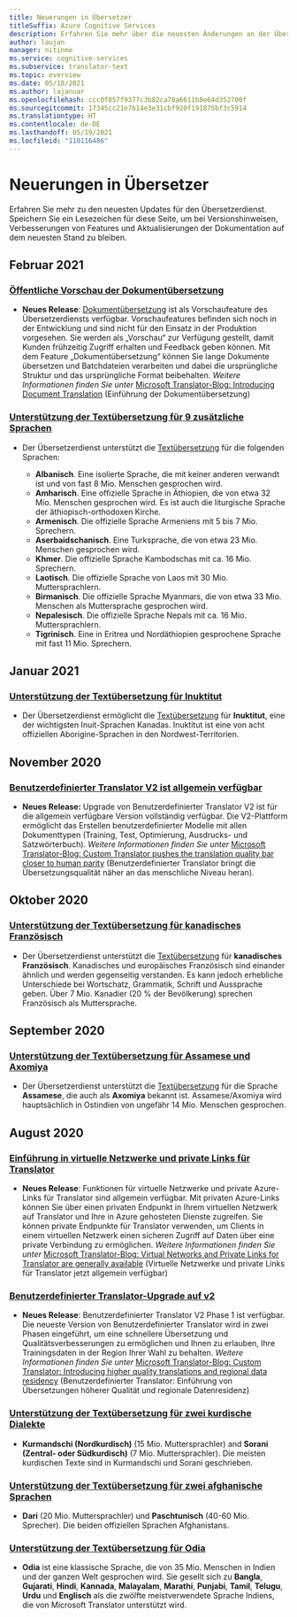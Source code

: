 ```yaml
---
title: Neuerungen in Übersetzer
titleSuffix: Azure Cognitive Services
description: Erfahren Sie mehr über die neuesten Änderungen an der Übersetzerdienst-API.
author: laujan
manager: nitinme
ms.service: cognitive-services
ms.subservice: translator-text
ms.topic: overview
ms.date: 05/18/2021
ms.author: lajanuar
ms.openlocfilehash: ccc0f857f9377c3b82ca70a6611b8e64d352700f
ms.sourcegitcommit: 17345cc21e7b14e3e31cbf920f191875bf3c5914
ms.translationtype: HT
ms.contentlocale: de-DE
ms.lasthandoff: 05/19/2021
ms.locfileid: "110116486"
---
```

<!-- markdownlint-disable MD024 -->
<!-- markdownlint-disable MD036 -->
# <a name="whats-new-in-translator"></a>Neuerungen in Übersetzer

Erfahren Sie mehr zu den neuesten Updates für den Übersetzerdienst. Speichern Sie ein Lesezeichen für diese Seite, um bei Versionshinweisen, Verbesserungen von Features und Aktualisierungen der Dokumentation auf dem neuesten Stand zu bleiben.

## <a name="february-2021"></a>Februar 2021

### <a name="document-translation-public-preview"></a>[Öffentliche Vorschau der Dokumentübersetzung](https://www.microsoft.com/translator/blog/2021/02/17/introducing-document-translation/)

* **Neues Release**: [Dokumentübersetzung](document-translation/overview.md) ist als Vorschaufeature des Übersetzerdiensts verfügbar. Vorschaufeatures befinden sich noch in der Entwicklung und sind nicht für den Einsatz in der Produktion vorgesehen. Sie werden als „Vorschau“ zur Verfügung gestellt, damit Kunden frühzeitig Zugriff erhalten und Feedback geben können. Mit dem Feature „Dokumentübersetzung“ können Sie lange Dokumente übersetzen und Batchdateien verarbeiten und dabei die ursprüngliche Struktur und das ursprüngliche Format beibehalten. _Weitere Informationen finden Sie unter_ [Microsoft Translator-Blog: Introducing Document Translation](https://www.microsoft.com/translator/blog/2021/02/17/introducing-document-translation/) (Einführung der Dokumentübersetzung)

### <a name="text-translation-support-for-9-added-languages"></a>[Unterstützung der Textübersetzung für 9 zusätzliche Sprachen](https://www.microsoft.com/translator/blog/2021/02/22/microsoft-translator-releases-nine-new-languages-for-international-mother-language-day-2021/)

* Der Übersetzerdienst unterstützt die [Textübersetzung](language-support.md#text-translation) für die folgenden Sprachen:

  * **Albanisch**. Eine isolierte Sprache, die mit keiner anderen verwandt ist und von fast 8 Mio. Menschen gesprochen wird.
  * **Amharisch**. Eine offizielle Sprache in Äthiopien, die von etwa 32 Mio. Menschen gesprochen wird. Es ist auch die liturgische Sprache der äthiopisch-orthodoxen Kirche.
  * **Armenisch**. Die offizielle Sprache Armeniens mit 5 bis 7 Mio. Sprechern.
  * **Aserbaidschanisch**. Eine Turksprache, die von etwa 23 Mio. Menschen gesprochen wird.
  * **Khmer**. Die offizielle Sprache Kambodschas mit ca. 16 Mio. Sprechern.
  * **Laotisch**. Die offizielle Sprache von Laos mit 30 Mio. Muttersprachlern.
  * **Birmanisch**. Die offizielle Sprache Myanmars, die von etwa 33 Mio. Menschen als Muttersprache gesprochen wird.
  * **Nepalesisch**. Die offizielle Sprache Nepals mit ca. 16 Mio. Muttersprachlern.
  * **Tigrinisch**. Eine in Eritrea und Nordäthiopien gesprochene Sprache mit fast 11 Mio. Sprechern.

## <a name="january-2021"></a>Januar 2021

### <a name="text-translation-support-for-inuktitut"></a>[Unterstützung der Textübersetzung für Inuktitut](https://www.microsoft.com/translator/blog/2021/01/27/inuktitut-is-now-available-in-microsoft-translator/)

* Der Übersetzerdienst ermöglicht die [Textübersetzung](language-support.md#text-translation) für **Inuktitut**, eine der wichtigsten Inuit-Sprachen Kanadas. Inuktitut ist eine von acht offiziellen Aborigine-Sprachen in den Nordwest-Territorien.

## <a name="november-2020"></a>November 2020

### <a name="custom-translator-v2-is-generally-available"></a>[Benutzerdefinierter Translator V2 ist allgemein verfügbar](https://www.microsoft.com/translator/blog/2021/01/27/inuktitut-is-now-available-in-microsoft-translator/)

* **Neues Release:** Upgrade von Benutzerdefinierter Translator V2 ist für die allgemein verfügbare Version vollständig verfügbar. Die V2-Plattform ermöglicht das Erstellen benutzerdefinierter Modelle mit allen Dokumenttypen (Training, Test, Optimierung, Ausdrucks- und Satzwörterbuch). _Weitere Informationen finden Sie unter_ [Microsoft Translator-Blog: Custom Translator pushes the translation quality bar closer to human parity](https://www.microsoft.com/translator/blog/2020/11/12/microsoft-custom-translator-pushes-the-translation-quality-bar-closer-to-human-parity) (Benutzerdefinierter Translator bringt die Übersetzungsqualität näher an das menschliche Niveau heran).

## <a name="october-2020"></a>Oktober 2020

### <a name="text-translation-support-for-canadian-french"></a>[Unterstützung der Textübersetzung für kanadisches Französisch](https://www.microsoft.com/translator/blog/2020/10/20/cest-tiguidou-ca-translator-adds-canadian-french/)

* Der Übersetzerdienst unterstützt die [Textübersetzung](language-support.md#text-translation) für **kanadisches Französisch**. Kanadisches und europäisches Französisch sind einander ähnlich und werden gegenseitig verstanden. Es kann jedoch erhebliche Unterschiede bei Wortschatz, Grammatik, Schrift und Aussprache geben. Über 7 Mio. Kanadier (20 % der Bevölkerung) sprechen Französisch als Muttersprache.

## <a name="september-2020"></a>September 2020

### <a name="text-translation-support-for-assamese-and-axomiya"></a>[Unterstützung der Textübersetzung für Assamese und Axomiya](https://www.microsoft.com/translator/blog/2020/09/29/assamese-text-translation-is-here/)

* Der Übersetzerdienst unterstützt die [Textübersetzung](language-support.md#text-translation) für die Sprache **Assamese**, die auch als **Axomiya** bekannt ist.  Assamese/Axomiya wird hauptsächlich in Ostindien von ungefähr 14 Mio. Menschen gesprochen.

## <a name="august-2020"></a>August 2020

### <a name="introducing-virtual-networks-and-private-links-for-translator"></a>[Einführung in virtuelle Netzwerke und private Links für Translator](https://www.microsoft.com/translator/blog/2020/08/19/virtual-networks-and-private-links-for-translator-are-now-generally-available/)

* **Neues Release**: Funktionen für virtuelle Netzwerke und private Azure-Links für Translator sind allgemein verfügbar.  Mit privaten Azure-Links können Sie über einen privaten Endpunkt in Ihrem virtuellen Netzwerk auf Translator und Ihre in Azure gehosteten Dienste zugreifen. Sie können private Endpunkte für Translator verwenden, um Clients in einem virtuellen Netzwerk einen sicheren Zugriff auf Daten über eine private Verbindung zu ermöglichen. _Weitere Informationen finden Sie unter_ [Microsoft Translator-Blog: Virtual Networks and Private Links for Translator are generally available](https://www.microsoft.com/translator/blog/2020/08/19/virtual-networks-and-private-links-for-translator-are-now-generally-available/) (Virtuelle Netzwerke und private Links für Translator jetzt allgemein verfügbar)

### <a name="custom-translator-upgrade-to-v2"></a>[Benutzerdefinierter Translator-Upgrade auf v2](https://www.microsoft.com/translator/blog/2020/08/05/custom-translator-v2-is-now-available/)

* **Neues Release**: Benutzerdefinierter Translator V2 Phase 1 ist verfügbar. Die neueste Version von Benutzerdefinierter Translator wird in zwei Phasen eingeführt, um eine schnellere Übersetzung und Qualitätsverbesserungen zu ermöglichen und Ihnen zu erlauben, Ihre Trainingsdaten in der Region Ihrer Wahl zu behalten. *Weitere Informationen finden Sie unter* [Microsoft Translator-Blog: Custom Translator: Introducing higher quality translations and regional data residency](https://www.microsoft.com/translator/blog/2020/08/05/custom-translator-v2-is-now-available/) (Benutzerdefinierter Translator: Einführung von Übersetzungen höherer Qualität und regionale Datenresidenz)

### <a name="text-translation-support-for-two-kurdish-dialects"></a>[Unterstützung der Textübersetzung für zwei kurdische Dialekte](https://www.microsoft.com/translator/blog/2020/08/20/translator-adds-two-kurdish-dialects-for-text-translation/)

* **Kurmandschi (Nordkurdisch)** (15 Mio. Muttersprachler) and **Sorani (Zentral- oder Südkurdisch)** (7 Mio. Muttersprachler). Die meisten kurdischen Texte sind in Kurmandschi und Sorani geschrieben.

### <a name="text-translation-support-for-two-afghan-languages"></a>[Unterstützung der Textübersetzung für zwei afghanische Sprachen](https://www.microsoft.com/translator/blog/2020/08/17/translator-adds-dari-and-pashto-text-translation/)

* **Dari** (20 Mio. Muttersprachler) und **Paschtunisch** (40-60 Mio. Sprecher). Die beiden offiziellen Sprachen Afghanistans.

### <a name="text-translation-support-for-odia"></a>[Unterstützung der Textübersetzung für Odia](https://www.microsoft.com/translator/blog/2020/08/13/odia-language-text-translation-is-now-available-in-microsoft-translator/)

* **Odia** ist eine klassische Sprache, die von 35 Mio. Menschen in Indien und der ganzen Welt gesprochen wird. Sie gesellt sich zu **Bangla**, **Gujarati**, **Hindi**, **Kannada**, **Malayalam**, **Marathi**, **Punjabi**, **Tamil**, **Telugu**, **Urdu** und **Englisch** als die zwölfte meistverwendete Sprache Indiens, die von Microsoft Translator unterstützt wird.
